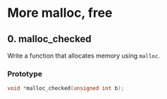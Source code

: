 # More malloc, free

## 0. malloc_checked

Write a function that allocates memory using `malloc`.

### Prototype
```c
void *malloc_checked(unsigned int b);
